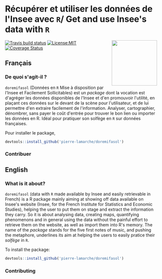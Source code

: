# Récupérer et utiliser les données de l'Insee avec `R`/ Get and use Insee's data with `R`

<img src="https://github.com/pierre-lamarche/doremifasol/raw/master/inst/sticker/hex_logo_v2.png" width="150" height="150" align="right"/>

<!-- badges: start -->
[![Travis build status](https://travis-ci.com/pierre-lamarche/DoReMIFaSol.svg?branch=master)](https://travis-ci.com/pierre-lamarche/doremifasol)
[![License:MIT](https://img.shields.io/badge/License-MIT-yellow.svg)](https://opensource.org/licenses/MIT)
[![Coverage Status](https://coveralls.io/repos/github/pierre-lamarche/doremifasol/badge.svg?branch=master)](https://coveralls.io/github/pierre-lamarche/doremifasol?branch=master)
<!-- badges: end -->

## Français

### De quoi s'agit-il ?

`doremifasol` (Données en `R` Mise à disposition par l'Insee et Facilement Sollicitables) est un _package_ dont la vocation est d'agréger les données disponibles de l'Insee et d'en promouvoir l'utilité, en plaçant ces données sur le devant de la scène pour l'utilisateur, et de lui permettre d'en extraire facilement de l'information. Analyser, cartographier, dénombrer, sans payer le coût d'entrée pour trouver le bon lien ou importer les données en R. Idéal pour pratiquer son solfège en `R` sur données françaises.

Pour installer le package,

```r
devtools::install_github('pierre-lamarche/doremifasol')
```

### Contribuer


## English

### What is it about?

`doremifasol` (data with `R` made available by Insee and easily retrievable in French) is a R package mainly aiming at showing off data available on Insee's website (Insee, for the French Institute for Statistics and Economic Studies), helping the user to put them on stage and extract the information they carry. So it is about analysing data, creating maps, quantifying phenomenons and in general using the data without the painful effort to retrieve them on the website, as well as import them into R's memory. The name of the _package_ stands for the five first notes of music, and pushing the metaphore, underlines its aim at helping the users to easily pratice their _solfège_ in `R`.

To install the package:

```r
devtools::install_github('pierre-lamarche/doremifasol')
```

### Contributing
